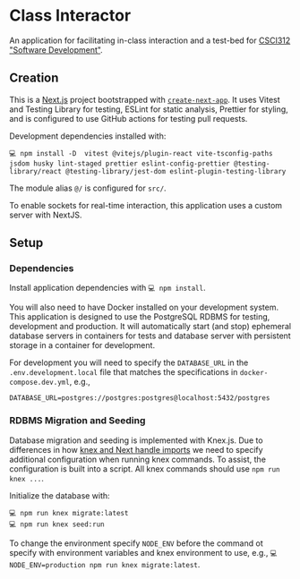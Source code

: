 # Class Interactor

An application for facilitating in-class interaction and a test-bed for [CSCI312 "Software Development"](https://catalog.middlebury.edu/courses/view/catalog/catalog%2FMCUG/course/course%2FCSCI0312).

## Creation

This is a [Next.js](https://nextjs.org/) project bootstrapped with [`create-next-app`](https://github.com/vercel/next.js/tree/canary/packages/create-next-app). It uses Vitest and Testing Library for testing, ESLint for static analysis, Prettier for styling, and is configured to use GitHub actions for testing pull requests.

Development dependencies installed with:

```plaintext
💻 npm install -D  vitest @vitejs/plugin-react vite-tsconfig-paths jsdom husky lint-staged prettier eslint-config-prettier @testing-library/react @testing-library/jest-dom eslint-plugin-testing-library
```

The module alias `@/` is configured for `src/`.

To enable sockets for real-time interaction, this application uses a custom server with NextJS.

## Setup

### Dependencies

Install application dependencies with `💻 npm install`.

You will also need to have Docker installed on your development system. This application is designed to use the PostgreSQL RDBMS for testing, development and production. It will automatically start (and stop) ephemeral database servers in containers for tests and database server with persistent storage in a container for development.

For development you will need to specify the `DATABASE_URL` in the `.env.development.local` file that matches the specifications in `docker-compose.dev.yml`, e.g.,

```plaintext
DATABASE_URL=postgres://postgres:postgres@localhost:5432/postgres
```

### RDBMS Migration and Seeding

Database migration and seeding is implemented with Knex.js. Due to differences in how [knex and Next handle imports](https://github.com/knex/knex/issues/3849#issuecomment-643411244) we need to specify additional configuration when running knex commands. To assist, the configuration is built into a script. All knex commands should use `npm run knex ...`.

Initialize the database with:

```plaintext
💻 npm run knex migrate:latest
💻 npm run knex seed:run
```

To change the environment specify `NODE_ENV` before the command ot specify with environment variables and knex environment to use, e.g., `💻 NODE_ENV=production npm run knex migrate:latest`.
